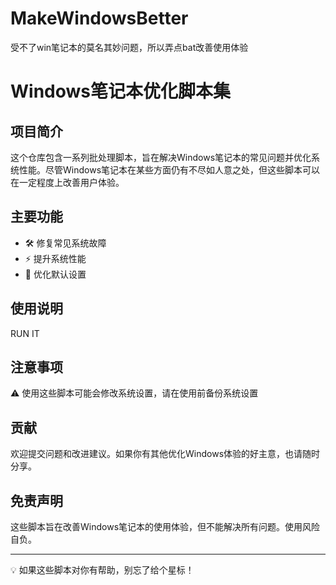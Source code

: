 # MakeWindowsBetter
受不了win笔记本的莫名其妙问题，所以弄点bat改善使用体验
# Windows笔记本优化脚本集
## 项目简介
这个仓库包含一系列批处理脚本，旨在解决Windows笔记本的常见问题并优化系统性能。尽管Windows笔记本在某些方面仍有不尽如人意之处，但这些脚本可以在一定程度上改善用户体验。

## 主要功能

- 🛠️ 修复常见系统故障
- ⚡ 提升系统性能
- 🔧 优化默认设置

## 使用说明

RUN IT

## 注意事项

⚠️ 使用这些脚本可能会修改系统设置，请在使用前备份系统设置

## 贡献

欢迎提交问题和改进建议。如果你有其他优化Windows体验的好主意，也请随时分享。

## 免责声明

这些脚本旨在改善Windows笔记本的使用体验，但不能解决所有问题。使用风险自负。

---

💡 如果这些脚本对你有帮助，别忘了给个星标！
